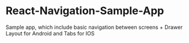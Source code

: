 # React-Navigation-Sample-App
Sample app, which include basic navigation between screens + Drawer Layout for Android and Tabs for IOS
